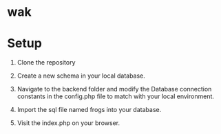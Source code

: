# wak

# Setup
1. Clone the repository

2. Create a new schema in your local database.

3. Navigate to the backend folder and modify the Database connection constants in the config.php file to match with your local environment.

4. Import the sql file named frogs into your database.

5. Visit the index.php on your browser.
